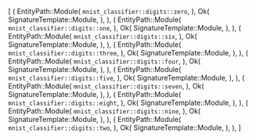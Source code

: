 [
    (
        EntityPath::Module(
            `mnist_classifier::digits::zero`,
        ),
        Ok(
            SignatureTemplate::Module,
        ),
    ),
    (
        EntityPath::Module(
            `mnist_classifier::digits::one`,
        ),
        Ok(
            SignatureTemplate::Module,
        ),
    ),
    (
        EntityPath::Module(
            `mnist_classifier::digits::six`,
        ),
        Ok(
            SignatureTemplate::Module,
        ),
    ),
    (
        EntityPath::Module(
            `mnist_classifier::digits::three`,
        ),
        Ok(
            SignatureTemplate::Module,
        ),
    ),
    (
        EntityPath::Module(
            `mnist_classifier::digits::four`,
        ),
        Ok(
            SignatureTemplate::Module,
        ),
    ),
    (
        EntityPath::Module(
            `mnist_classifier::digits::five`,
        ),
        Ok(
            SignatureTemplate::Module,
        ),
    ),
    (
        EntityPath::Module(
            `mnist_classifier::digits::seven`,
        ),
        Ok(
            SignatureTemplate::Module,
        ),
    ),
    (
        EntityPath::Module(
            `mnist_classifier::digits::eight`,
        ),
        Ok(
            SignatureTemplate::Module,
        ),
    ),
    (
        EntityPath::Module(
            `mnist_classifier::digits::nine`,
        ),
        Ok(
            SignatureTemplate::Module,
        ),
    ),
    (
        EntityPath::Module(
            `mnist_classifier::digits::two`,
        ),
        Ok(
            SignatureTemplate::Module,
        ),
    ),
]